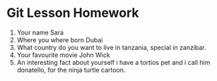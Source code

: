 # Git Lesson Homework

   1. Your name
   Sara
   2. Where you where born
   Dubai
   3. What country do you want to live in
   tanzania, special in zanzibar.
   4. Your favourite movie
   John Wick
   5. An interesting fact about yourself
   i have a tortios pet and i call him donatello, for the ninja turtle cartoon.
